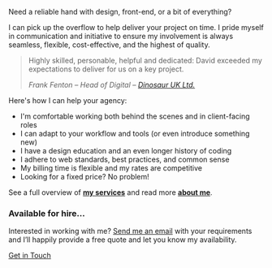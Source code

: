 <p class="p--large">Need a reliable hand with design, front-end, or a bit of everything?</p>

I can pick up the overflow to help deliver your project on time. I pride myself in communication and initiative to ensure my involvement is always seamless, flexible, cost-effective, and the highest of quality.

<blockquote>
  <p class="p--large p--quote">Highly skilled, personable, helpful and dedicated: David exceeded my expectations to deliver for us on a key project.</p>
  <p class="p--small"><cite>Frank Fenton &ndash; Head of Digital &ndash; <a href="http://www.dinosaur.co.uk/" target="_blank">Dinosaur UK Ltd.</a></cite></p>
</blockquote>

Here's how I can help your agency:

* I'm comfortable working both behind the scenes and in client-facing roles
* I can adapt to your workflow and tools (or even introduce something new)
* I have a design education and an even longer history of coding
* I adhere to web standards, best practices, and common sense
* My billing time is flexible and my rates are competitive
* Looking for a fixed price? No problem!

See a full overview of [**my services**](/services/) and read more [**about me**](/about/).

<div class="boxed reversed">
    <h3>Available for hire&hellip;</h3>
    <p>Interested in working with me? <a href="/contact/">Send me an email</a> with your requirements and I’ll happily provide a free quote and let you know my availability.</p>
    <a href="/contact/" class="button">Get in Touch</a>
</div>
